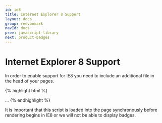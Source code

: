 ```yaml
---
id: ie8
title: Internet Explorer 8 Support
layout: docs
group: reevoomark
navId: docs
prev: javascript-library
next: product-badges
---
```


Internet Explorer 8 Support
=============================

In order to enable support for IE8 you need to include an additional file in
the head of your pages.

{% highlight html %}
<head>
  ...
  <!--[if lte IE 8]><script src="//cdn.mark.reevoo.com/assets/ie8.js"></script><![endif]-->
</head>
{% endhighlight %}

It is important that this script is loaded into the page synchronously before
rendering begins in IE8 or we will not be able to display badges.
